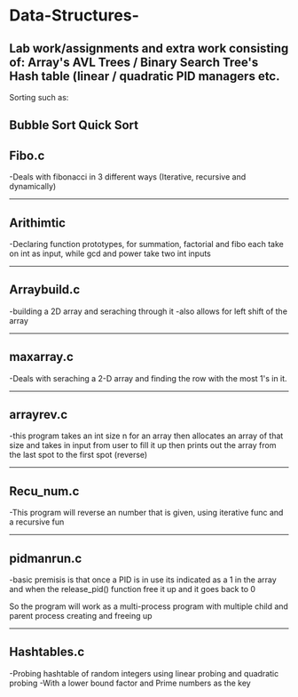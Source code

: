 # Data-Structures-

Lab work/assignments and extra work consisting of: 
Array's 
AVL Trees / Binary Search Tree's 
Hash table (linear / quadratic 
PID managers etc.
--------------------------------------------

Sorting such as: 

Bubble Sort
Quick Sort 
--------------------------------------------

Fibo.c 
--------------------------------------------
-Deals with fibonacci in 3 different ways
(Iterative, recursive and dynamically)  
         
--------------------------------------------

Arithimtic
--------------------------------------------
-Declaring function prototypes,
for summation, factorial and fibo 
each take on int as input, 
while gcd and power take two int inputs
             
--------------------------------------------


Arraybuild.c 
--------------------------------------------
-building a 2D array and seraching through it
 -also allows for left shift of the array 
             
--------------------------------------------
             
maxarray.c 
--------------------------------------------
 -Deals with seraching a 2-D array
  and finding the row with the most 1's in it. 
            
--------------------------------------------

arrayrev.c
--------------------------------------------
-this program takes an int size n
for an array then allocates an array of that size
and takes in input from user to fill it up
then prints out the array from the last spot to
the first spot (reverse)

--------------------------------------------


Recu_num.c
--------------------------------------------
-This program will reverse an number 
that is given, using iterative func
and a recursive fun

--------------------------------------------

 pidmanrun.c
--------------------------------------------

-basic premisis is that once a PID is in use its
indicated as a 1 in the array and when the release_pid()
function free it up and it goes back to 0

So the program will work as a multi-process program with multiple
child and parent process creating and freeing up

--------------------------------------------

Hashtables.c 
--------------------------------------------
-Probing hashtable of random integers using
linear probing and quadratic probing
-With a lower bound factor and Prime numbers
as the key

